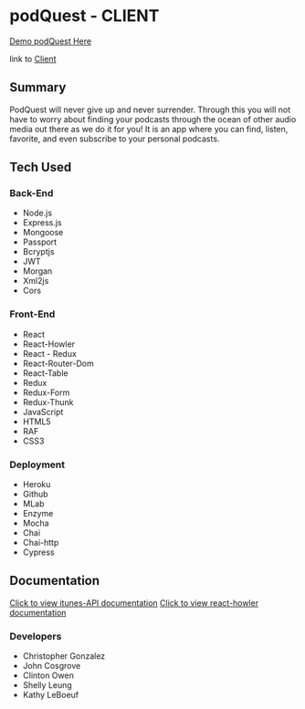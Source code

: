 # podQuest - CLIENT

[Demo podQuest Here](https://podquest-app.herokuapp.com/)

link to [Client](https://github.com/thinkful-ei23/podquest-client)

## Summary
PodQuest will never give up and never surrender.
Through this you will not have to worry about finding your podcasts through the ocean of other audio media out there
as we do it for you! It is an app where you can find, listen, favorite, and even subscribe to your personal podcasts.

## Tech Used

### Back-End
* Node.js
* Express.js
* Mongoose
* Passport
* Bcryptjs
* JWT
* Morgan
* Xml2js
* Cors

### Front-End
* React
* React-Howler
* React - Redux
* React-Router-Dom
* React-Table
* Redux
* Redux-Form
* Redux-Thunk
* JavaScript
* HTML5
* RAF
* CSS3

### Deployment
* Heroku
* Github
* MLab
* Enzyme
* Mocha
* Chai
* Chai-http
* Cypress

## Documentation
[Click to view itunes-API documentation](https://affiliate.itunes.apple.com/resources/documentation/itunes-store-web-service-search-api/)
[Click to view react-howler documentation](https://github.com/thangngoc89/react-howler)

### Developers
* Christopher Gonzalez
* John Cosgrove
* Clinton Owen
* Shelly Leung
* Kathy LeBoeuf
